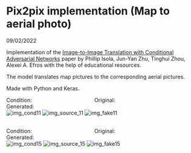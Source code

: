 # Pix2pix implementation (Map to aerial photo) 
09/02/2022

Implementation of the [Image-to-Image Translation with Conditional Adversarial Networks](https://github.com/user/repo/blob/branch/other_file.md) paper 
by Phillip Isola, Jun-Yan Zhu, Tinghui Zhou, Alexei A. Efros with the help of educational resources. 

The model translates map pictures to the corresponding aerial pictures.

Made with Python and Keras.

Condition: &emsp; &emsp; &emsp; &emsp; &emsp; &emsp; &emsp; &emsp; &emsp;  Original:
&emsp; &emsp; &emsp; &emsp; &emsp; &emsp; &emsp; &emsp; &emsp; &emsp; &nbsp; Generated: \
![img_cond11](https://user-images.githubusercontent.com/37712544/188167525-7cfeb297-d4d0-4bdd-8ed2-0a6d3793042f.jpg)
![img_source_11](https://user-images.githubusercontent.com/37712544/188168983-3936580e-dc32-49d2-9b2b-8749ff9f9bae.jpg)
![img_fake11](https://user-images.githubusercontent.com/37712544/188167021-424c5f09-d6a9-47a0-92fa-2d962d78d018.jpg)

\
Condition: &emsp; &emsp; &emsp; &emsp; &emsp; &emsp; &emsp; &emsp; &emsp; Original:
&emsp; &emsp; &emsp; &emsp; &emsp; &emsp; &emsp; &emsp; &emsp; &emsp; Generated: \
![img_cond15](https://user-images.githubusercontent.com/37712544/188169198-f919798d-b429-491c-beff-7c5d5163559a.jpg)
![img_source_15](https://user-images.githubusercontent.com/37712544/188169207-2a172dc0-2a31-42a1-9847-0e26c48cd61d.jpg)
![img_fake15](https://user-images.githubusercontent.com/37712544/188169217-8b8fc5c6-dbbc-41b5-b27e-08ef043d3d0c.jpg)
